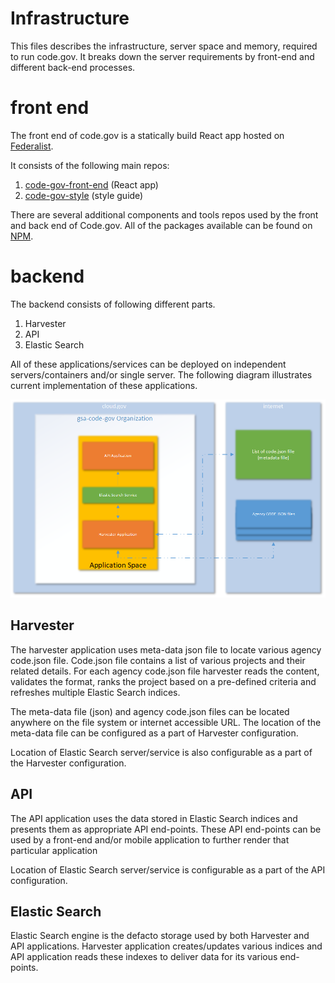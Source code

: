 # Infrastructure

This files describes the infrastructure, server space and memory, required to run code.gov.  It breaks down the server requirements by front-end and different back-end processes.

# front end
The front end of code.gov is a statically build React app hosted on [Federalist](https://federalistapp.18f.gov/).

It consists of the following main repos:
1. [code-gov-front-end](https://github.com/GSA/code-gov-front-end) (React app)
2. [code-gov-style](https://github.com/GSA/code-gov-style) (style guide)

There are several additional components and tools repos used by the front and back end of Code.gov. All of the packages available can be found on [NPM](https://www.npmjs.com/settings/code.gov/packages).

# backend
The backend consists of following different parts.

1. Harvester
1. API
1. Elastic Search

All of these applications/services can be deployed on independent servers/containers and/or single server.  The following diagram illustrates current implementation of these applications.

![Architecture Diagram](images/back_end_architecture.png)

## Harvester
The harvester application uses meta-data json file to locate various agency code.json file.  Code.json file contains a list of various projects and their related details.  For each agency code.json file harvester reads the content, validates the format, ranks the project based on a pre-defined criteria and refreshes multiple Elastic Search indices.

The meta-data file (json) and agency code.json files can be located anywhere on the file system or internet accessible URL.  The location of the meta-data file can be configured as a part of Harvester configuration.

Location of Elastic Search server/service is also configurable as a part of the Harvester configuration.

## API
The API application uses the data stored in Elastic Search indices and presents them as appropriate API end-points.  These API end-points can be used by a front-end and/or mobile application to further render that particular application

Location of Elastic Search server/service is configurable as a part of the API configuration.


## Elastic Search
Elastic Search engine is the defacto storage used by both Harvester and API applications.  Harvester application creates/updates various indices and API application reads these indexes to deliver data for its various end-points.
